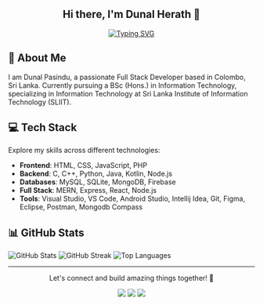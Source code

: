 <div align="center">
  <h2>Hi there, I'm Dunal Herath 👋</h2>
  
<p>
    <a href="https://git.io/typing-svg">
      <img src="https://readme-typing-svg.demolab.com?font=Fira+Code&weight=500&size=26&pause=1000&center=true&color=F7F7F7&random=false&width=435&lines=WELCOME+TO+MY+GITHUB;FULL-STACK+DEVELOPER;PROGRAMMER;CODING+ENTHUSIAST;IT+UNDERGRADUATE+AT+SLIIT" alt="Typing SVG" />
    </a>
  </p>
</div>


## 💫 About Me
I am Dunal Pasindu, a passionate Full Stack Developer based in Colombo, Sri Lanka. Currently pursuing a BSc (Hons.) in Information Technology, specializing in Information Technology at Sri Lanka Institute of Information Technology (SLIIT).

## 💻 Tech Stack
Explore my skills across different technologies:
- **Frontend**: HTML, CSS, JavaScript, PHP
- **Backend**: C, C++, Python, Java, Kotlin, Node.js
- **Databases**: MySQL, SQLite, MongoDB, Firebase
- **Full Stack**: MERN, Express, React, Node.js
- **Tools**: Visual Studio, VS Code, Android Studio, Intellij Idea, Git, Figma, Eclipse, Postman, Mongodb Compass

## 📊 GitHub Stats
![GitHub Stats](https://github-readme-stats.vercel.app/api?username=dunalpasindu&theme=highcontrast&hide_border=false&include_all_commits=false&count_private=false)
![GitHub Streak](https://github-readme-streak-stats.herokuapp.com/?user=dunalpasindu&theme=highcontrast&hide_border=false)
![Top Languages](https://github-readme-stats.vercel.app/api/top-langs/?username=dunalpasindu&theme=highcontrast&layout=compact)

---

<p align="center">
  Let's connect and build amazing things together! 🚀
</p>

<p align="center">
  <a href="https://www.linkedin.com/in/dunal-herath-659327275/"><img src="https://img.icons8.com/color/48/000000/linkedin.png"/></a>
  <a href="https://twitter.com/dunal_pasindu"><img src="https://img.icons8.com/color/48/000000/twitter--v1.png"/></a>
  <a href="https://www.instagram.com/dunal_pasindu/"><img src="https://img.icons8.com/color/48/000000/instagram-new.png"/></a>
</p>
